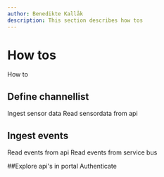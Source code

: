 ```yaml
---
author: Benedikte Kallåk
description: This section describes how tos
---
```


# How tos


How to 

## Define channellist
Ingest sensor data 
Read sensordata from api

## Ingest events
Read events from api
Read events from service bus

##Explore api's in portal
Authenticate 






